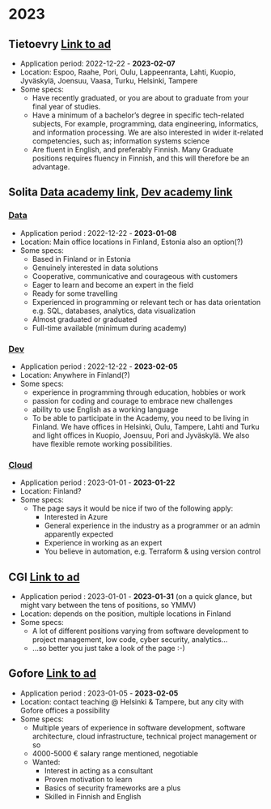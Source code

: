 # 2023

## Tietoevry [Link to ad](https://tieto.wd3.myworkdayjobs.com/Tieto_Careers_External_Site/job/Finland-Espoo/We-are-looking-for-ITSM-students-to-join-our-graduate-program-_R108363)
  * Application period: 2022-12-22 - **2023-02-07**
  * Location: Espoo, Raahe, Pori, Oulu, Lappeenranta, Lahti, Kuopio, Jyväskylä, Joensuu, Vaasa, Turku, Helsinki, Tampere
  * Some specs:
    - Have recently graduated, or you are about to graduate from your final year of studies. 
    - Have a minimum of a bachelor’s degree in specific tech-related subjects, For example, programming, data engineering, informatics, and information processing. We are also interested in wider it-related competencies, such as; information systems science 
    - Are fluent in English, and preferably Finnish. Many Graduate positions requires fluency in Finnish, and this will therefore be an advantage.  

## Solita [Data academy link](https://www.solita.fi/en/positions/data-academy-training-path-to-become-a-data-professional-5423525003/), [Dev academy link](https://www.solita.fi/sv/positions/dev-academy-to-boost-your-software-developer-career-5427532003/)
### [Data](https://www.solita.fi/en/positions/data-academy-training-path-to-become-a-data-professional-5423525003/)
  * Application period : 2022-12-22 - **2023-01-08**
  * Location: Main office locations in Finland, Estonia also an option(?)
  * Some specs:
    - Based in Finland or in Estonia 
    - Genuinely interested in data solutions
    - Cooperative, communicative and courageous with customers 
    - Eager to learn and become an expert in the field
    - Ready for some travelling
    - Experienced in programming or relevant tech or has data orientation e.g. SQL, databases, analytics, data visualization
    - Almost graduated or graduated 
    - Full-time available (minimum during academy)

### [Dev](https://www.solita.fi/sv/positions/dev-academy-to-boost-your-software-developer-career-5427532003/)
  * Application period : 2022-12-22 - **2023-02-05**
  * Location: Anywhere in Finland(?)
  * Some specs:
    - experience in programming through education, hobbies or work
    - passion for coding and courage to embrace new challenges
    - ability to use English as a working language
    - To be able to participate in the Academy, you need to be living in Finland. We have offices in Helsinki, Oulu, Tampere, Lahti and Turku and light offices in Kuopio, Joensuu, Pori and Jyväskylä. We also have flexible remote working possibilities. 

### [Cloud](https://www.solita.fi/positions/hae-asiantuntijaksi-solita-cloud-academyyn-5291490003/)
  * Application period : 2023-01-01 - **2023-01-22**
  * Location: Finland?
  * Some specs:
    - The page says it would be nice if two of the following apply:
      - Interested in Azure
      - General experience in the industry as a programmer or an admin apparently expected
      - Experience in working as an expert
      - You believe in automation, e.g. Terraform & using version control

## CGI [Link to ad](https://www.cgi.com/fi/fi/ura/opiskelijat-ja-vastavalmistuneet)
  * Application period : 2023-01-01 - **2023-01-31** (on a quick glance, but might vary between the tens of positions, so YMMV)
  * Location: depends on the position, multiple locations in Finland
  * Some specs:
    - A lot of different positions varying from software development to project management, low code, cyber security, analytics...
    - ...so better you just take a look of the page :-)

## Gofore [Link to ad](https://gofore.com/hackademy/)
  * Application period : 2023-01-05 - **2023-02-05**
  * Location: contact teaching @ Helsinki & Tampere, but any city with Gofore offices a possibility
  * Some specs:
    - Multiple years of experience in software development, software architecture, cloud infrastructure, technical project management or so
    - 4000-5000 € salary range mentioned, negotiable
    - Wanted:
      - Interest in acting as a consultant
      - Proven motivation to learn
      - Basics of security frameworks are a plus
      - Skilled in Finnish and English